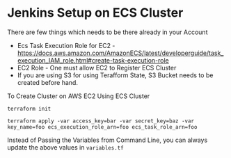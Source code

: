 # Jenkins Setup on ECS Cluster

There are few things which needs to be there already in your Account 

- Ecs Task Execution Role for EC2 - https://docs.aws.amazon.com/AmazonECS/latest/developerguide/task_execution_IAM_role.html#create-task-execution-role
- EC2 Role - One must allow EC2 to Register ECS Cluster
- If you are using S3 for using Terafform State, S3 Bucket needs to be created before hand.


To Create Cluster on AWS EC2 Using ECS Cluster

`terraform init`

`terraform apply -var access_key=bar -var secret_key=baz -var key_name=foo ecs_execution_role_arn=foo ecs_task_role_arn=foo`

Instead of Passing the Variables from Command Line, you can always update the above values in `variables.tf`
